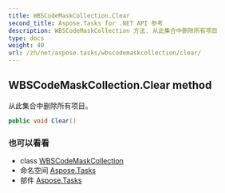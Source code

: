 ```yaml
---
title: WBSCodeMaskCollection.Clear
second_title: Aspose.Tasks for .NET API 参考
description: WBSCodeMaskCollection 方法. 从此集合中删除所有项目
type: docs
weight: 40
url: /zh/net/aspose.tasks/wbscodemaskcollection/clear/
---
```

## WBSCodeMaskCollection.Clear method

从此集合中删除所有项目。

```csharp
public void Clear()
```

### 也可以看看

* class [WBSCodeMaskCollection](../)
* 命名空间 [Aspose.Tasks](../../wbscodemaskcollection/)
* 部件 [Aspose.Tasks](../../../)



